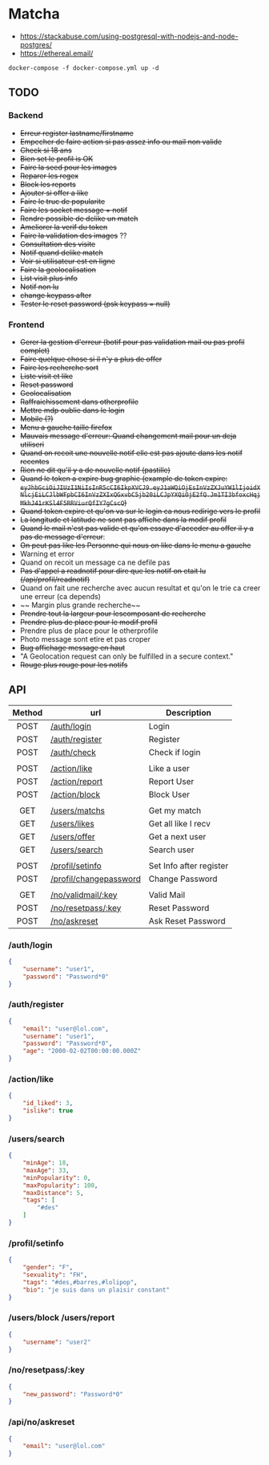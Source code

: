 # Matcha

- https://stackabuse.com/using-postgresql-with-nodejs-and-node-postgres/
- https://ethereal.email/

```
docker-compose -f docker-compose.yml up -d
```

## TODO
### Backend
- ~~Erreur register lastname/firstname~~
- ~~Empecher de faire action si pas assez info ou mail non valide~~
- ~~Check si 18 ans~~
- ~~Bien set le profil is OK~~
- ~~Faire la seed pour les images~~
- ~~Reparer les regex~~
- ~~Block les reports~~
- ~~Ajouter si offer a like~~
- ~~Faire le truc de popularite~~
- ~~Faire les socket message + notif~~
- ~~Rendre possible de delike un match~~
- ~~Ameliorer la verif du token~~
- ~~Faire la validation des images~~ ??
- ~~Consultation des visite~~
- ~~Notif quand delike match~~
- ~~Voir si utilisateur est en ligne~~
- ~~Faire la geolocalisation~~
- ~~List visit plus info~~
- ~~Notif non lu~~
- ~~change keypass after~~
- ~~Tester le reset password (psk keypass = null)~~

### Frontend
- ~~Gerer la gestion d'erreur (botif pour pas validation mail ou pas profil complet)~~
- ~~Faire quelque chose si il n'y a plus de offer~~
- ~~Faire les recherche sort~~
- ~~Liste visit et like~~
- ~~Reset password~~
- ~~Geolocalisation~~
- ~~Raffraichissement dans otherprofile~~
- ~~Mettre mdp oublie dans le login~~
- ~~Mobile (?)~~
- ~~Menu a gauche taille firefox~~
- ~~Mauvais message d'erreur: Quand changement mail pour un deja utiliseri~~
- ~~Quand on recoit une nouvelle notif elle est pas ajoute dans les notif recentes~~
- ~~Rien ne dit qu'il y a de nouvelle notif (pastille)~~
- ~~Quand le token a expire bug graphic (example de token expire: `eyJhbGciOiJIUzI1NiIsInR5cCI6IkpXVCJ9.eyJ1aWQiOjEsInVzZXJuYW1lIjoidXNlcjEiLCJlbWFpbCI6InVzZXIxQGxvbC5jb20iLCJpYXQiOjE2fQ.Jm1TI3bfoxcHqjMkhJ41rKSl4F5RRViurQfIY7gCscQ`)~~
- ~~Quand token expire et qu'on va sur le login ca nous redirige vers le profil~~
- ~~La longitude et latitude ne sont pas affiche dans la modif profil~~
- ~~Quand le mail n'est pas valide et qu'on essaye d'acceder au offer il y a pas de message d'erreur~~:
- ~~On peut pas like les Personne qui nous on like dans le menu a gauche~~
- Warning et error
- Quand on recoit un message ca ne defile pas
- ~~Pas d'appel a readnotif pour dire que les notif on etait lu (/api/profil/readnotif)~~
- Quand on fait une recherche avec aucun resultat et qu'on le trie ca creer une erreur (ca depends)
- ~~ Margin plus grande recherche~~
- ~~Prendre tout la largeur pour lescomposant de recherche~~
- ~~Prendre plus de place pour le modif profil~~
- Prendre plus de place pour le otherprofile
- Photo message sont etire et pas croper
- ~~Bug affichage message en haut~~
- "A Geolocation request can only be fulfilled in a secure context."
- ~~Rouge plus rouge pour les notifs~~

## API
| Method | url                         | Description             |
|:------:|-----------------------------|-------------------------|
| POST   | [/auth/login            ]() | Login                   |
| POST   | [/auth/register         ]() | Register                |
| POST   | [/auth/check            ]() | Check if login          |
|        |                             |                         |
| POST   | [/action/like           ]() | Like a user             |
| POST   | [/action/report         ]() | Report User             |
| POST   | [/action/block          ]() | Block User              |
|        |                             |                         |
| GET    | [/users/matchs          ]() | Get my match            |
| GET    | [/users/likes           ]() | Get all like I recv     |
| GET    | [/users/offer           ]() | Get a next user         |
| GET    | [/users/search          ]() | Search user             |
|        |                             |                         |
| POST   | [/profil/setinfo        ]() | Set Info after register |
| POST   | [/profil/changepassword ]() | Change Password         |
|        |                             |                         |
| GET    | [/no/validmail/:key     ]() | Valid Mail              |
| POST   | [/no/resetpass/:key     ]() | Reset Password          |
| POST   | [/no/askreset           ]() | Ask Reset Password      |

### /auth/login
```json
{
    "username": "user1",
    "password": "Password*0"
}
```

### /auth/register
```json
{
    "email": "user@lol.com",
    "username": "user1",
    "password": "Password*0",
    "age": "2000-02-02T00:00:00.000Z"
}
```

### /action/like
```json
{
    "id_liked": 3,
    "islike": true
}
```

### /users/search
```json
{
    "minAge": 18,
    "maxAge": 33,
    "minPopularity": 0,
    "maxPopularity": 100,
    "maxDistance": 5,
    "tags": [
        "#des"
    ]
}
```

### /profil/setinfo
```json
{
    "gender": "F",
    "sexuality": "FH",
    "tags": "#des,#barres,#lolipop",
    "bio": "je suis dans un plaisir constant"
}
```

### /users/block /users/report
```json
{
    "username": "user2"
}
```

### /no/resetpass/:key
```json
{
    "new_password": "Password*0"
}
```

### /api/no/askreset
```json
{
    "email": "user@lol.com"
}
```
